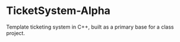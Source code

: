 # TicketSystem-Alpha
Template ticketing system in C++, built as a primary base for a class project.
